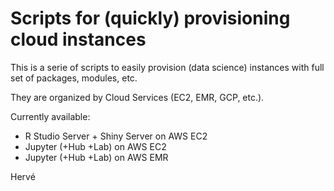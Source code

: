 # Scripts for (quickly) provisioning cloud instances

This is a serie of scripts to easily provision (data science) instances with full set of packages, modules, etc.

They are organized by Cloud Services (EC2, EMR, GCP, etc.).

Currently available:
* R Studio Server + Shiny Server on AWS EC2
* Jupyter (+Hub +Lab) on AWS EC2
* Jupyter (+Hub +Lab) on AWS EMR

Hervé

